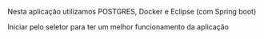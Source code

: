 Nesta aplicação utilizamos POSTGRES, Docker e Eclipse (com Spring boot)

Iniciar pelo seletor para ter um melhor funcionamento da aplicação
